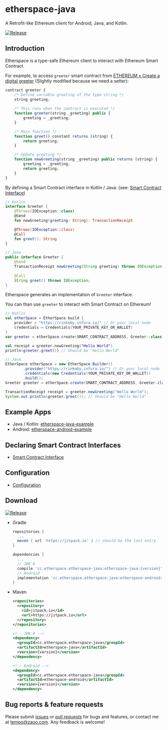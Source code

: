 # etherspace-java

A Retrofit-like Ethereum client for Android, Java, and Kotlin.

[![Release](https://jitpack.io/v/cc.etherspace.etherspace-java/Repo.svg?style=flat-square)](https://jitpack.io/#cc.etherspace.etherspace-java/Repo)

## Introduction

Etherspace is a type-safe Ethereum client to interact with Ethereum Smart Contract. 

For example, to access `greeter` smart contract from [ETHEREUM » Create a digital greeter](https://www.ethereum.org/greeter) (Slightly modified because we need a setter):

```javascript
contract greeter {
    /* Define variable greeting of the type string */
    string greeting;
    
    /* This runs when the contract is executed */
    function greeter(string _greeting) public {
        greeting = _greeting;
    }

    /* Main function */
    function greet() constant returns (string) {
        return greeting;
    }

    /* Update greeting */
    function newGreeting(string _greeting) public returns (string) {
        greeting = _greeting;
        return greeting;
    }
}
```

By defining a Smart Contract interface in Kotlin / Java: (see: [Smart Contract Interface](https://github.com/Wraecca/etherspace-java/wiki/Smart-Contract-Interface))

```kotlin
// Kotlin
interface Greeter {
    @Throws(IOException::class)
    @Send
    fun newGreeting(greeting: String): TransactionReceipt

    @Throws(IOException::class)
    @Call
    fun greet(): String
}
```

```java
// Java
public interface Greeter {
    @Send
    TransactionReceipt newGreeting(String greeting) throws IOException;
    
    @Call
    String greet() throws IOException;
}
```

Etherspace generates an implementation of `Greeter` interface. 

You can than use `greeter` to interact with Smart Contract on Ethereum!
                                                               
```kotlin
// Kotlin
val etherSpace = EtherSpace.build {
    provider = "https://rinkeby.infura.io/" // Or your local node 
    credentials = Credentials(YOUR_PRIVATE_KEY_OR_WALLET)
}
var greeter = etherSpace.create(SMART_CONTRACT_ADDRESS, Greeter::class.java)

val receipt = greeter.newGreeting("Hello World")
println(greeter.greet()) // Should be "Hello World"
```

```java
// Java
EtherSpace etherSpace = new EtherSpace.Builder()
        .provider("https://rinkeby.infura.io/") // Or your local node
        .credentials(new Credentials(YOUR_PRIVATE_KEY_OR_WALLET))
        .build();
Greeter greeter = etherSpace.create(SMART_CONTRACT_ADDRESS, Greeter.class);

TransactionReceipt receipt = greeter.newGreeting("Hello World");
System.out.println(greeter.greet()); // Should be "Hello World"

```

## Example Apps

- Java / Kotlin: [etherspace-java-example](https://github.com/Wraecca/etherspace-java/tree/master/etherspace-java-example)
- Android: [etherspace-android-example](https://github.com/Wraecca/etherspace-java/tree/master/etherspace-android-example)

## Declaring Smart Contract Interfaces

- [Smart Contract Interface](https://github.com/Wraecca/etherspace-java/wiki/Smart-Contract-Interface)

## Configuration

- [Configuration](https://github.com/Wraecca/etherspace-java/wiki/Configuration)

## Download

[![Release](https://jitpack.io/v/cc.etherspace.etherspace-java/Repo.svg?style=flat-square)](https://jitpack.io/#cc.etherspace.etherspace-java/Repo)

- Gradle
  ```gradle
  repositories {
    ...
    maven { url 'https://jitpack.io' } // should be the last entry
  }

  dependencies {
    ...
    // JDK 8
    compile 'cc.etherspace.etherspace-java:etherspace-java:{version}'
    // Android
    implementation 'cc.etherspace.etherspace-java:etherspace-android:{version}'
  }
  ```

- Maven

  ```xml
  <repositories>
    <repository>
      <id>jitpack.io</id>
      <url>https://jitpack.io</url>
    </repository>
  </repositories>

  <!-- JDK 8 -->
  <dependency>
    <groupId>cc.etherspace.etherspace-java</groupId>
    <artifactId>etherspace-java</artifactId>
    <version>{version}</version>
  </dependency>

  <!-- Android -->
  <dependency>
    <groupId>cc.etherspace.etherspace-java</groupId>
    <artifactId>etherspace-android</artifactId>
    <version>{version}</version>
  </dependency>
  ```
  
## Bug reports & feature requests

Please submit [issues](https://github.com/Wraecca/etherspace-java/issues) or [pull requests](https://github.com/Wraecca/etherspace-java/pulls) for bugs and features, or contact me at [tempo@zaoo.com](mailto:tempo@zaoo.com).
Any feedback is welcome!
